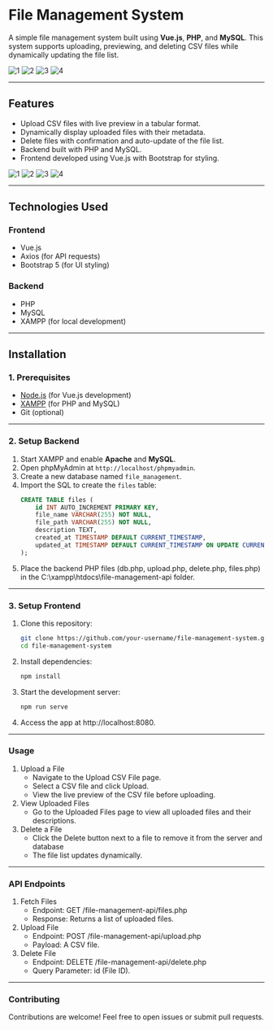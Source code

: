 # File Management System

A simple file management system built using **Vue.js**, **PHP**, and **MySQL**. This system supports uploading, previewing, and deleting CSV files while dynamically updating the file list.

![1](https://github.com/user-attachments/assets/c18cc96f-957f-4faf-9b3f-f4a5e3c5d238)
![2](https://github.com/user-attachments/assets/c2fbdbef-a7e3-4476-9f44-3ac315ae086f)
![3](https://github.com/user-attachments/assets/7ca37885-d844-439e-9a1f-428df417de7a)
![4](https://github.com/user-attachments/assets/28bd890e-9c17-453e-9efe-ae16d8f0301e)


---

## Features

- Upload CSV files with live preview in a tabular format.
- Dynamically display uploaded files with their metadata.
- Delete files with confirmation and auto-update of the file list.
- Backend built with PHP and MySQL.
- Frontend developed using Vue.js with Bootstrap for styling.

![1](https://github.com/user-attachments/assets/c18cc96f-957f-4faf-9b3f-f4a5e3c5d238)
![2](https://github.com/user-attachments/assets/c2fbdbef-a7e3-4476-9f44-3ac315ae086f)
![3](https://github.com/user-attachments/assets/7ca37885-d844-439e-9a1f-428df417de7a)
![4](https://github.com/user-attachments/assets/28bd890e-9c17-453e-9efe-ae16d8f0301e)

---

## Technologies Used

### Frontend
- Vue.js
- Axios (for API requests)
- Bootstrap 5 (for UI styling)

### Backend
- PHP
- MySQL
- XAMPP (for local development)

---

## Installation

### 1. Prerequisites
- [Node.js](https://nodejs.org/) (for Vue.js development)
- [XAMPP](https://www.apachefriends.org/) (for PHP and MySQL)
- Git (optional)

---

### 2. Setup Backend

1. Start XAMPP and enable **Apache** and **MySQL**.
2. Open phpMyAdmin at `http://localhost/phpmyadmin`.
3. Create a new database named `file_management`.
4. Import the SQL to create the `files` table:
   ```sql
   CREATE TABLE files (
       id INT AUTO_INCREMENT PRIMARY KEY,
       file_name VARCHAR(255) NOT NULL,
       file_path VARCHAR(255) NOT NULL,
       description TEXT,
       created_at TIMESTAMP DEFAULT CURRENT_TIMESTAMP,
       updated_at TIMESTAMP DEFAULT CURRENT_TIMESTAMP ON UPDATE CURRENT_TIMESTAMP
   );
5. Place the backend PHP files (db.php, upload.php, delete.php, files.php) in the C:\xampp\htdocs\file-management-api folder.

---

### 3. Setup Frontend
1. Clone this repository:
   ```bash
   git clone https://github.com/your-username/file-management-system.git
   cd file-management-system
2. Install dependencies:
   ```bash
   npm install
3. Start the development server:
   ```bash
   npm run serve
4. Access the app at http://localhost:8080.

---

### Usage
1. Upload a File
   * Navigate to the Upload CSV File page.
   * Select a CSV file and click Upload.
   * View the live preview of the CSV file before uploading.
2. View Uploaded Files
   * Go to the Uploaded Files page to view all uploaded files and their descriptions.
3. Delete a File
   * Click the Delete button next to a file to remove it from the server and database
   * The file list updates dynamically.

---

### API Endpoints
1. Fetch Files
   * Endpoint: GET /file-management-api/files.php
   * Response: Returns a list of uploaded files.
2. Upload File
   * Endpoint: POST /file-management-api/upload.php
   * Payload: A CSV file.
3. Delete File
   * Endpoint: DELETE /file-management-api/delete.php
   * Query Parameter: id (File ID).
  
---

### Contributing
Contributions are welcome! Feel free to open issues or submit pull requests. 
